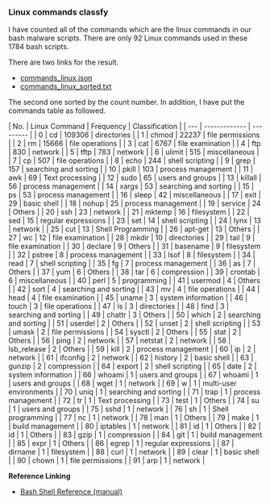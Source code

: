 ### Linux commands classfy

I have counted all of the commands which are the linux commands in our bash malware scripts. There are only 92 Linux commands used in these 1784 bash scripts.

There are two links for the result.

- [commands_linux.json](https://github.com/guozetang/IoT-Malware-Dataset-App/blob/master/commands_linux.json)  
- [commands_linux_sorted.txt](https://github.com/guozetang/IoT-Malware-Dataset-App/blob/master/commands_linux_sorted.txt)

The second one sorted by the count number. In addition, I have put the commands table as followed.

| No. | Linux Command | Frequency | Classification          |
| --- | ------------- | --------- |
| 0   | cd            | 109306    | directories             |
| 1   | chmod         | 22237     | file permissions        |
| 2   | rm            | 15666     | file operations         |
| 3   | cat           | 6767      | file examination        |
| 4   | ftp           | 830       | network                 |
| 5   | tftp          | 783       | network                 |
| 6   | ulimit        | 515       | miscellaneous           |
| 7   | cp            | 507       | file operations         |
| 8   | echo          | 244       | shell scripting         |
| 9   | grep          | 157       | searching and sorting   |
| 10  | pkill         | 103       | process management      |
| 11  | awk           | 69        | Text processing         |
| 12  | sudo          | 65        | users and groups        |
| 13  | killall       | 56        | process management      |
| 14  | xargs         | 53        | searching and sorting   |
| 15  | ps            | 53        | process management      |
| 16  | sleep         | 42        | miscellaneous           |
| 17  | exit          | 29        | basic shell             |
| 18  | nohup         | 25        | process management      |
| 19  | service       | 24        | Others                  |
| 20  | ssh           | 23        | network                 |
| 21  | mktemp        | 16        | filesystem              |
| 22  | sed           | 15        | regular expressions     |
| 23  | set           | 14        | shell scripting         |
| 24  | lynx          | 13        | network                 |
| 25  | cut           | 13        | Shell Programming       |
| 26  | apt-get       | 13        | Others                  |
| 27  | wc            | 12        | file examination        |
| 28  | mkdir         | 10        | directories             |
| 29  | tail          | 9         | file examination        |
| 30  | declare       | 9         | Others                  |
| 31  | basename      | 9         | filesystem              |
| 32  | pstree        | 8         | process management      |
| 33  | lsof          | 8         | filesystem              |
| 34  | read          | 7         | shell scripting         |
| 35  | fg            | 7         | process management      |
| 36  | as            | 7         | Others                  |
| 37  | yum           | 6         | Others                  |
| 38  | tar           | 6         | compression             |
| 39  | crontab       | 6         | miscellaneous           |
| 40  | perl          | 5         | programming             |
| 41  | usermod       | 4         | Others                  |
| 42  | sort          | 4         | searching and sorting   |
| 43  | mv            | 4         | file operations         |
| 44  | head          | 4         | file examination        |
| 45  | uname         | 3         | system information      |
| 46  | touch         | 3         | file operations         |
| 47  | ls            | 3         | directories             |
| 48  | find          | 3         | searching and sorting   |
| 49  | chattr        | 3         | Others                  |
| 50  | which         | 2         | searching and sorting   |
| 51  | userdel       | 2         | Others                  |
| 52  | unset         | 2         | shell scripting         |
| 53  | umask         | 2         | file permissions        |
| 54  | sysctl        | 2         | Others                  |
| 55  | stat          | 2         | Others                  |
| 56  | ping          | 2         | network                 |
| 57  | netstat       | 2         | network                 |
| 58  | lsb_release   | 2         | Others                  |
| 59  | kill          | 2         | process management      |
| 60  | ip            | 2         | network                 |
| 61  | ifconfig      | 2         | network                 |
| 62  | history       | 2         | basic shell             |
| 63  | gunzip        | 2         | compression             |
| 64  | export        | 2         | shell scripting         |
| 65  | date          | 2         | system information      |
| 66  | whoami        | 1         | users and groups        |
| 67  | whoami        | 1         | users and groups        |
| 68  | wget          | 1         | network                 |
| 69  | w             | 1         | multi-user environments |
| 70  | uniq          | 1         | searching and sorting   |
| 71  | trap          | 1         | process management      |
| 72  | tr            | 1         | Text processing         |
| 73  | test          | 1         | Others                  |
| 74  | su            | 1         | users and groups        |
| 75  | sshd          | 1         | network                 |
| 76  | sh            | 1         | Shell programming       |
| 77  | nc            | 1         | network                 |
| 78  | man           | 1         | Others                  |
| 79  | make          | 1         | build management        |
| 80  | iptables      | 1         | network                 |
| 81  | id            | 1         | Others                  |
| 82  | id            | 1         | Others                  |
| 83  | gzip          | 1         | compression             |
| 84  | git           | 1         | build management        |
| 85  | expr          | 1         | Others                  |
| 86  | egrep         | 1         | regular expressions     |
| 87  | dirname       | 1         | filesystem              |
| 88  | curl          | 1         | network                 |
| 89  | clear         | 1         | basic shell             |
| 90  | chown         | 1         | file permissions        |
| 91  | arp           | 1         | network                 |


**Reference Linking**

* [Bash Shell Reference (manual)](https://courses.cs.washington.edu/courses/cse390a/14au/bash.html)